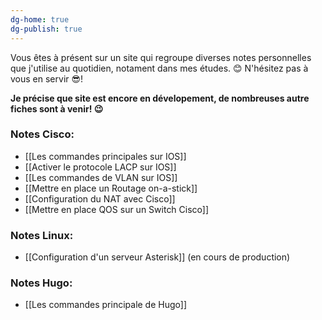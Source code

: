 ```yaml
---
dg-home: true
dg-publish: true
---
```


Vous êtes à présent sur un site qui regroupe diverses notes personnelles que j'utilise au quotidien, notament dans mes études. 😊
N'hésitez pas à vous en servir 😎! 

**Je précise que site est encore en dévelopement, de nombreuses autre fiches sont à venir! 😉**

### Notes Cisco: 
- [[Les commandes principales sur IOS]]
- [[Activer le protocole LACP sur IOS]]
- [[Les commandes de VLAN sur IOS]]
- [[Mettre en place un Routage on-a-stick]]
- [[Configuration du NAT avec Cisco]]
- [[Mettre en place QOS sur un Switch Cisco]]


### Notes Linux:
- [[Configuration d'un serveur Asterisk]] (en cours de production)

### Notes Hugo:
- [[Les commandes principale de Hugo]]


